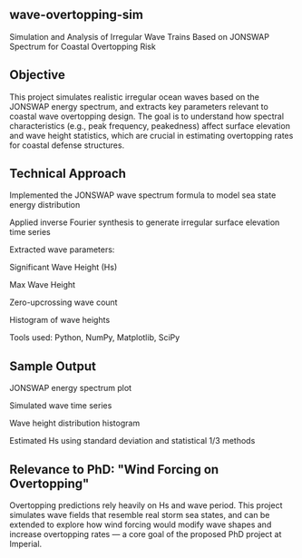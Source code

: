 ## wave-overtopping-sim
Simulation and Analysis of Irregular Wave Trains Based on JONSWAP Spectrum for Coastal Overtopping Risk
## Objective
This project simulates realistic irregular ocean waves based on the JONSWAP energy spectrum, and extracts key parameters relevant to coastal wave overtopping design. The goal is to understand how spectral characteristics (e.g., peak frequency, peakedness) affect surface elevation and wave height statistics, which are crucial in estimating overtopping rates for coastal defense structures.

## Technical Approach
Implemented the JONSWAP wave spectrum formula to model sea state energy distribution

Applied inverse Fourier synthesis to generate irregular surface elevation time series

Extracted wave parameters:

Significant Wave Height (Hs)

Max Wave Height

Zero-upcrossing wave count

Histogram of wave heights

Tools used: Python, NumPy, Matplotlib, SciPy

## Sample Output
JONSWAP energy spectrum plot

Simulated wave time series

Wave height distribution histogram

Estimated Hs using standard deviation and statistical 1/3 methods

## Relevance to PhD: "Wind Forcing on Overtopping"
Overtopping predictions rely heavily on Hs and wave period. This project simulates wave fields that resemble real storm sea states, and can be extended to explore how wind forcing would modify wave shapes and increase overtopping rates — a core goal of the proposed PhD project at Imperial.
